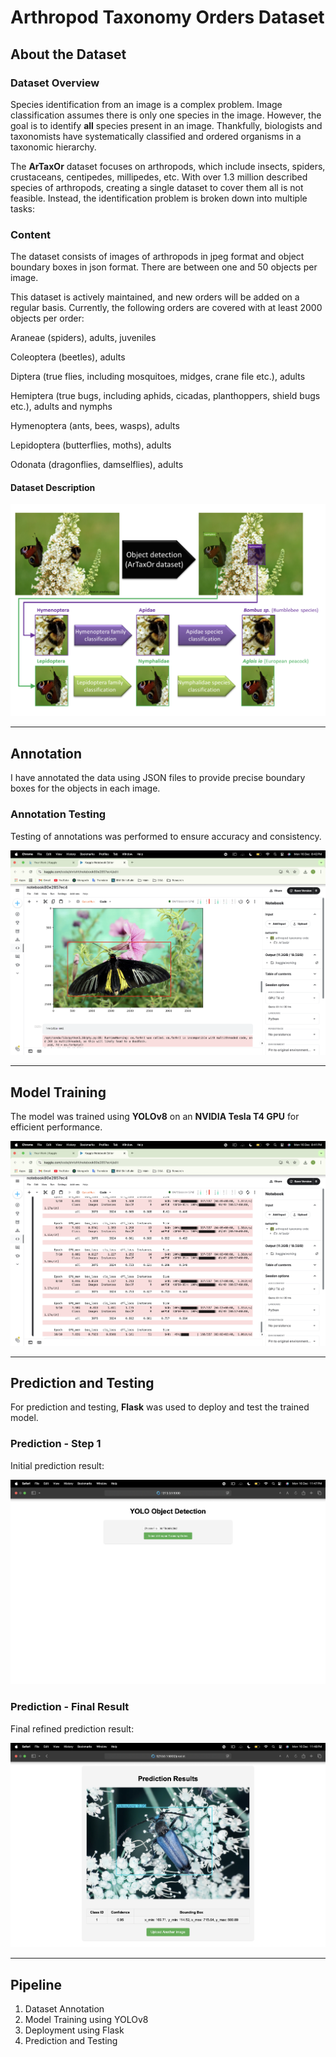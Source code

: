 # Arthropod Taxonomy Orders Dataset

## About the Dataset

### Dataset Overview
Species identification from an image is a complex problem. Image classification assumes there is only one species in the image. However, the goal is to identify **all** species present in an image. Thankfully, biologists and taxonomists have systematically classified and ordered organisms in a taxonomic hierarchy.

The **ArTaxOr** dataset focuses on arthropods, which include insects, spiders, crustaceans, centipedes, millipedes, etc. With over 1.3 million described species of arthropods, creating a single dataset to cover them all is not feasible. Instead, the identification problem is broken down into multiple tasks:

### Content

The dataset consists of images of arthropods in jpeg format and object boundary boxes in json format. There are between one and 50 objects per image.

This dataset is actively maintained, and new orders will be added on a regular basis. Currently, the following orders are covered with at least 2000 objects per order:

Araneae (spiders), adults, juveniles

Coleoptera (beetles), adults

Diptera (true flies, including mosquitoes, midges, crane file etc.), adults

Hemiptera (true bugs, including aphids, cicadas, planthoppers, shield bugs etc.), adults and nymphs

Hymenoptera (ants, bees, wasps), adults

Lepidoptera (butterflies, moths), adults

Odonata (dragonflies, damselflies), adults


#### Dataset Description
![Dataset Description](screenshots/data_desc.jpeg)

---

## Annotation
I have annotated the data using JSON files to provide precise boundary boxes for the objects in each image.

### Annotation Testing
Testing of annotations was performed to ensure accuracy and consistency.

![Annotation Testing](screenshots/test.jpeg)

---

## Model Training
The model was trained using **YOLOv8** on an **NVIDIA Tesla T4 GPU** for efficient performance.

![Model Training](screenshots/training.jpeg)

---

## Prediction and Testing
For prediction and testing, **Flask** was used to deploy and test the trained model.

### Prediction - Step 1
Initial prediction result:

![Prediction Step 1](screenshots/pre1.jpeg)

### Prediction - Final Result
Final refined prediction result:

![Prediction Final Result](screenshots/pre2.jpeg)

---

## Pipeline
1. Dataset Annotation
2. Model Training using YOLOv8
3. Deployment using Flask
4. Prediction and Testing
